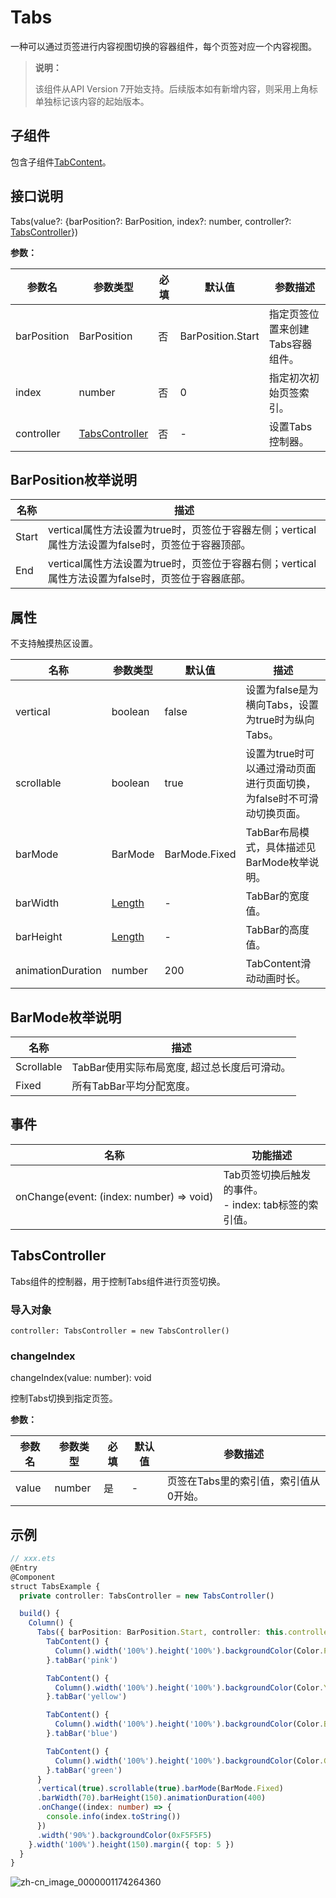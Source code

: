 # Tabs

一种可以通过页签进行内容视图切换的容器组件，每个页签对应一个内容视图。

>  **说明：**
>
>  该组件从API Version 7开始支持。后续版本如有新增内容，则采用上角标单独标记该内容的起始版本。


## 子组件

包含子组件[TabContent](ts-container-tabcontent.md)。


## 接口说明

Tabs(value?: {barPosition?: BarPosition, index?: number, controller?: [TabsController](#tabscontroller)})

**参数：**

| 参数名         | 参数类型                              | 必填   | 默认值               | 参数描述               |
| ----------- | --------------------------------- | ---- | ----------------- | ------------------ |
| barPosition | BarPosition                       | 否    | BarPosition.Start | 指定页签位置来创建Tabs容器组件。 |
| index       | number                            | 否    | 0                 | 指定初次初始页签索引。        |
| controller  | [TabsController](#tabscontroller) | 否    | -                 | 设置Tabs控制器。         |

## BarPosition枚举说明

| 名称    | 描述                                       |
| ----- | ---------------------------------------- |
| Start | vertical属性方法设置为true时，页签位于容器左侧；vertical属性方法设置为false时，页签位于容器顶部。 |
| End   | vertical属性方法设置为true时，页签位于容器右侧；vertical属性方法设置为false时，页签位于容器底部。 |

## 属性

不支持触摸热区设置。

| 名称                | 参数类型    | 默认值                         | 描述                              |
| ----------------- | ------- | --------------------------- | ------------------------------- |
| vertical          | boolean | false          | 设置为false是为横向Tabs，设置为true时为纵向Tabs。              |
| scrollable        | boolean | true   | 设置为true时可以通过滑动页面进行页面切换，为false时不可滑动切换页面。       |
| barMode           | BarMode | BarMode.Fixed                | TabBar布局模式，具体描述见BarMode枚举说明。                     |
| barWidth          | [Length](ts-types.md#length) | -    | TabBar的宽度值。     |
| barHeight        | [Length](ts-types.md#length) | -    | TabBar的高度值。     |
| animationDuration | number  | 200                         | TabContent滑动动画时长。               |

## BarMode枚举说明

| 名称         | 描述                              |
| ---------- | ------------------------------- |
| Scrollable | TabBar使用实际布局宽度,&nbsp;超过总长度后可滑动。 |
| Fixed      | 所有TabBar平均分配宽度。                 |

## 事件

| 名称                                                         | 功能描述                                                 |
| ------------------------------------------------------------ | -------------------------------------------------------- |
| onChange(event:&nbsp;(index:&nbsp;number)&nbsp;=&gt;&nbsp;void) | Tab页签切换后触发的事件。<br/>- index: tab标签的索引值。 |

## TabsController

Tabs组件的控制器，用于控制Tabs组件进行页签切换。

### 导入对象

```
controller: TabsController = new TabsController()
```

### changeIndex

changeIndex(value: number): void

控制Tabs切换到指定页签。

**参数：**

| 参数名 | 参数类型 | 必填 | 默认值 | 参数描述                              |
| ------ | -------- | ---- | ------ | ------------------------------------- |
| value  | number   | 是   | -      | 页签在Tabs里的索引值，索引值从0开始。 |

## 示例

```ts
// xxx.ets
@Entry
@Component
struct TabsExample {
  private controller: TabsController = new TabsController()

  build() {
    Column() {
      Tabs({ barPosition: BarPosition.Start, controller: this.controller }) {
        TabContent() {
          Column().width('100%').height('100%').backgroundColor(Color.Pink)
        }.tabBar('pink')

        TabContent() {
          Column().width('100%').height('100%').backgroundColor(Color.Yellow)
        }.tabBar('yellow')

        TabContent() {
          Column().width('100%').height('100%').backgroundColor(Color.Blue)
        }.tabBar('blue')

        TabContent() {
          Column().width('100%').height('100%').backgroundColor(Color.Green)
        }.tabBar('green')
      }
      .vertical(true).scrollable(true).barMode(BarMode.Fixed)
      .barWidth(70).barHeight(150).animationDuration(400)
      .onChange((index: number) => {
        console.info(index.toString())
      })
      .width('90%').backgroundColor(0xF5F5F5)
    }.width('100%').height(150).margin({ top: 5 })
  }
}
```

![zh-cn_image_0000001174264360](figures/zh-cn_image_0000001174264360.gif)
